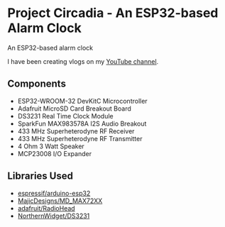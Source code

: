 # Project Circadia - An ESP32-based Alarm Clock
An ESP32-based alarm clock

I have been creating vlogs on my [YouTube channel](https://www.youtube.com/channel/UCdUYhpgFw6Fn_Gr4wjqr3KA).

## Components
- ESP32-WROOM-32 DevKitC Microcontroller
- Adafruit MicroSD Card Breakout Board
- DS3231 Real Time Clock Module
- SparkFun MAX983578A I2S Audio Breakout
- 433 MHz Superheterodyne RF Receiver
- 433 MHz Superheterodyne RF Transmitter
- 4 Ohm 3 Watt Speaker
- MCP23008 I/O Expander

## Libraries Used
- [espressif/arduino-esp32](https://github.com/espressif/arduino-esp32)
- [MajicDesigns/MD_MAX72XX](https://github.com/MajicDesigns/MD_MAX72XX)
- [adafruit/RadioHead](https://github.com/adafruit/RadioHead)
- [NorthernWidget/DS3231](https://github.com/NorthernWidget/DS3231)